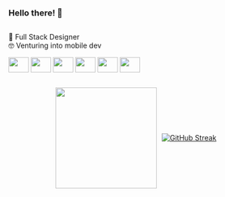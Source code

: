 ### Hello there! 👋

##

<!--
**aliciabat/aliciabat** is a ✨ _special_ ✨ repository because its `README.md` (this file) appears on your GitHub profile.

Here are some ideas to get you started:

- 🔭 I’m currently working on ...
- 🌱 I’m currently learning ...
- 👯 I’m looking to collaborate on ...
- 🤔 I’m looking for help with ...
- 💬 Ask me about ...
- 📫 How to reach me: ...
- 😄 Pronouns: ...
- ⚡ Fun fact: ...

[![My Skills](https://skillicons.dev/icons?i=html,css,js,swift,flutter,figma)](https://skillicons.dev)
<img align="center" height="240"   src="https://media4.giphy.com/media/v1.Y2lkPTc5MGI3NjExYXVkY3VsOGdzdndpdXJwdnp1b3V2eDVnamJ4MTM5ZTBlemNydDljbiZlcD12MV9pbnRlcm5hbF9naWZfYnlfaWQmY3Q9Zw/JIX9t2j0ZTN9S/giphy.gif" />
-->

🦄 Full Stack Designer  
🤓 Venturing into mobile dev


<div style="display: inline_block;">
  <img align="center" height="30" width="40" src="https://cdn.jsdelivr.net/gh/devicons/devicon@latest/icons/html5/html5-original.svg" />
  <img align="center" height="30" width="40" src="https://cdn.jsdelivr.net/gh/devicons/devicon@latest/icons/css3/css3-original.svg" />
  <img align="center" height="30" width="40" src="https://cdn.jsdelivr.net/gh/devicons/devicon@latest/icons/javascript/javascript-plain.svg" />
  <img align="center" height="30" width="40" src="https://cdn.jsdelivr.net/gh/devicons/devicon@latest/icons/swift/swift-original.svg" />
  <img align="center" height="30" width="40" src="https://cdn.jsdelivr.net/gh/devicons/devicon@latest/icons/flutter/flutter-original.svg" />
  <img align="center" height="30" width="40" src="https://cdn.jsdelivr.net/gh/devicons/devicon@latest/icons/figma/figma-original.svg" />
</div>

##

<!--
<a href="https://github.com/anuraghazra/github-readme-stats">
  <img height=200 align="center" src="https://github-readme-stats.vercel.app/api?username=aliciabat&show_icons=true&theme=dracula&hide=contribs&show=reviews&rank_icon=github&include_all_commits=true" />
</a>
-->
<div style="display: flex; justify-content: center; align-items: center; gap: 10px;">
  <a href="https://github.com/anuraghazra/convoychat">
    <img height=200 src="https://github-readme-stats.vercel.app/api/top-langs?username=aliciabat&layout=compact&theme=dracula&langs_count=7" />
  </a>
  <a href="https://git.io/streak-stats">
    <img src="http://github-readme-streak-stats.herokuapp.com?user=aliciabat&theme=dracula&mode=weekly&card_height=200" alt="GitHub Streak" />
  </a>
</div>
